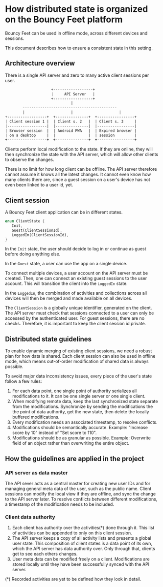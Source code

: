 # How distributed state is organized on the Bouncy Feet platform

Bouncy Feet can be used in offline mode, across different devices and sessions.

This document describes how to ensure a consistent state in this setting.

## Architecture overview

There is a single API server and zero to many active client sessions per user.

```txt
                     +------------------+
                     |     API Server   |
                     +------------------+
                              |
        -------------------------------------------
        |                     |                     |
+------------------+  +---------------+  +-----------------+
| Client session 1 |  | Client s. 2   |  | Client s. 3     |
|------------------|  |---------------|  |-----------------|
| Browser session  |  | Android PWA   |  | Expired browser |
| on a desktop     |  |               |  | session         |
+------------------+  +---------------+  +-----------------+
```

Clients perform local modification to the state. If they are online, they will
then synchronize the state with the API server, which will allow other clients
to observe the changes.

There is no limit for how long client can be offline. The API server therefore
cannot assume it knows all the latest changes. It cannot even know how many
clients there are, since a guest session on a user's device has not even been
linked to a user id, yet.

## Client session

A Bouncy Feet client application can be in different states.

```rust
enum ClientState {
   Init,
   Guest(ClientSessionId),
   LoggedIn(ClientSessionId),
}
```

In the `Init` state, the user should decide to log in or continue as guest
before doing anything else.

In the `Guest` state, a user can use the app on a single device. 

To connect multiple devices, a user account on the API server must be created.
Then, one can connect an existing guest sessions to the user account. This will
transition the client into the `LoggedIn` state.

In the `LoggedIn`, the combination of activities and collections across all
devices will then be merged and made available on all devices.

The `ClientSession` is a globally unique identifier, generated on the client.
The API server must check that sessions connected to a user can only be accessed
by the authenticated user. For guest sessions, there are no checks. Therefore,
it is important to keep the client session id private.

## Distributed state guidelines

To enable dynamic merging of existing client sessions, we need a robust plan for
how data is shared. Each client session can also be used in offline mode, which
means out-of-order modification of shared data is always possible.

To avoid major data inconsistency issues, every piece of the user's state follow a few rules:

1. For each data point, one single point of authority serializes all
   modifications to it. It can be one single server or one single client.
2. When modifying remote data, keep the last synchronized state separate from
   the modifications. Synchronize by sending the modifications the the point of
   data authority, get the new state, then delete the locally buffered modifications.
3. Every modification needs an associated timestamp, to resolve conflicts.
4. Modifications should be semantically accurate. Example: "Increase score by
   10" instead of "Set score to 110".
5. Modifications should be as granular as possible. Example: Overwrite field of
   an object rather than overwriting the entire object.

## How the guidelines are applied in the project

### API server as data master

The API sever acts as a central master for creating new user IDs and for
managing general meta data of the user, such as the public name. Client sessions
can modify the local view if they are offline, and sync the change to the API
server later. To resolve conflicts between different modifications, a timestamp
of the modification needs to be included.


### Client data authority

1. Each client has authority over the activities(*) done through it. This list
   of activities can be appended to only on this client session.
2. The API server keeps a copy of all activity lists and presents a global user
   state. This composition of client states is a data point of its own, which
   the API server has data authority over. Only through that, clients get to see
   each others changes.
3. User meta data can be modified freely on a client. Modifications are stored
   locally until they have been successfully synced with the API server.

(*) Recorded activities are yet to be defined how they look in detail.
